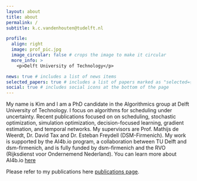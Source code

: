 ```yaml
---
layout: about
title: about
permalink: /
subtitle: k.c.vandenhouten@tudelft.nl

profile:
  align: right
  image: prof_pic.jpg
  image_circular: false # crops the image to make it circular
  more_info: >
    <p>Delft University of Technology</p>

news: true # includes a list of news items
selected_papers: true # includes a list of papers marked as "selected={true}"
social: true # includes social icons at the bottom of the page
---
```


My name is Kim and I am a PhD candidate in the Algorithmics group at Delft University of Technology. I focus on algorithms for scheduling under uncertainty. Recent publications focused on on scheduling, stochastic optimization, simulation optimization, decision-focused learning, gradient estimation, and temporal networks. My supervisors are Prof. Mathijs de Weerdt, Dr. David Tax and Dr. Esteban Freydell (DSM-Firmenich). My work is supported by the AI4b.io program, a collaboration between TU Delft and dsm-firmenich, and is fully funded by dsm-firmenich and the RVO (Rijksdienst voor Ondernemend Nederland). You can learn more about AI4b.io [here](https://www.ai4b.io/)

Please refer to my publications here [publications page](https://kimvandenhouten.github.io/publications/).


